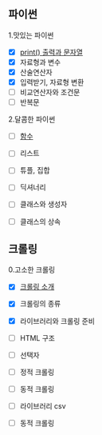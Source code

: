 ## 파이썬
1.맛있는 파이썬
- [x] [print() 출력과 문자열](https://cafe.naver.com/codeuniv/9917)
- [x] 자료형과 변수
- [x] 산술연산자
- [x] 입력받기, 자료형 변환
- [ ] 비교연산자와 조건문
- [ ] 반복문

2.달콤한 파이썬
- [ ] [함수](https://cafe.naver.com/codeuniv/10590)
- [ ] 리스트
- [ ] 튜플, 집합
- [ ] 딕셔너리
- [ ] 클래스와 생성자
- [ ] 클래스의 상속


## 크롤링
0.고소한 크롤링
- [x] [크롤링 소개](https://cafe.naver.com/codeuniv?iframe_url_utf8=%2FArticleRead.nhn%3FreferrerAllArticles%3Dfalse%26menuid%3D136%26page%3D1%26boardtype%3DL%26clubid%3D30026525%26articleid%3D10788)
- [x] 크롤링의 종류
- [x] 라이브러리와 크롤링 준비
- [ ] HTML 구조
- [ ] 선택자
- [ ] 정적 크롤링
- [ ] 동적 크롤링
- [ ] 라이브러리 csv
- [ ] 동적 크롤링

